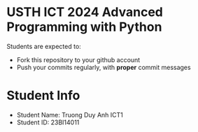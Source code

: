 USTH ICT 2024 Advanced Programming with Python
=====================================================

Students are expected to:
* Fork this repository to your github account
* Push your commits regularly, with **proper** commit messages


Student Info
=========================
* Student Name: Truong Duy Anh ICT1
* Student ID: 23BI14011

